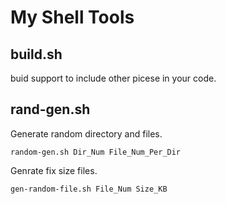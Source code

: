 # My Shell Tools

## build.sh

buid support to include other picese in your code.

## rand-gen.sh

Generate random directory and files.

```shell
random-gen.sh Dir_Num File_Num_Per_Dir
```

Genrate fix size files.

```shell
gen-random-file.sh File_Num Size_KB
```
